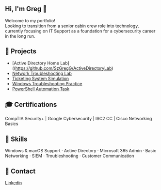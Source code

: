 ## Hi, I'm Greg 👋
Welcome to my portfolio!  
Looking to transition from a senior cabin crew role into technology, currently focusing on IT Support as a foundation for a cybersecurity career in the long run.

## 🔧 Projects
- [Active Directory Home Lab]((https://github.com/SzGregG/ActiveDirectoryLab)
- [Network Troubleshooting Lab](./Networking-Troubleshooting)
- [Ticketing System Simulation](./Ticketing-System-Simulation)
- [Windows Troubleshooting Practice](./Windows-Troubleshooting)
- [PowerShell Automation Task](./PowerShell-Automation)

## 🎓 Certifications
CompTIA Security+ | Google Cybersecurity | ISC2 CC | Cisco Networking Basics  

## 🧠 Skills
Windows & macOS Support · Active Directory · Microsoft 365 Admin · Basic Networking · SIEM · Troubleshooting · Customer Communication

## 🔗 Contact
[Linkedin](https://www.linkedin.com/in/gergely-szekeres/)
